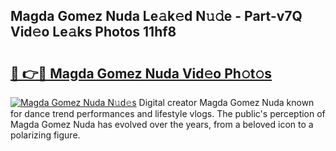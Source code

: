 ## Magda Gomez Nuda Le𝚊k𝚎d N𝚞𝚍e - Part-v7Q Vid𝚎o Le𝚊ks Photos 11hf8

# <h2><a href="http://fbes42w.evod.top/?m=Magda+Gomez+Nuda">🔗 👉🔴 Magda Gomez Nuda Vid𝚎o Ph𝚘t𝚘s</a></h2>

[![Magda Gomez Nuda N𝚞d𝚎s](https://i.imgur.com/8V9OHl7.gif)](http://fbes42w.evod.top/?m=Magda+Gomez+Nuda)
Digital creator Magda Gomez Nuda known for dance trend performances and lifestyle vlogs. The public's perception of Magda Gomez Nuda has evolved over the years, from a beloved icon to a polarizing figure. 
